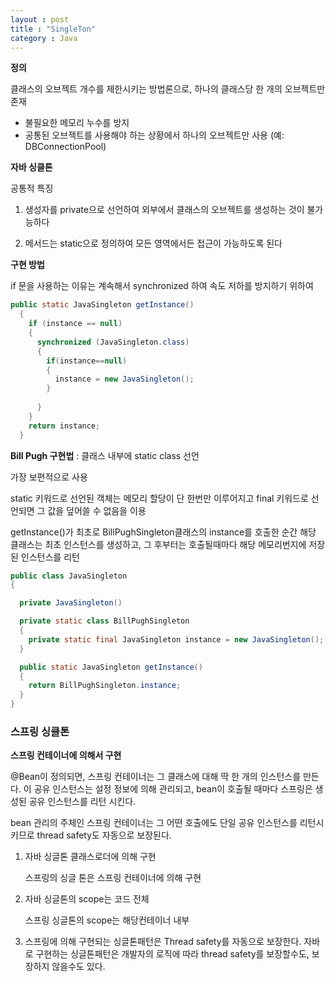 ```yaml
---
layout : post
title : "SingleTon"
category : Java
---
```

**정의**

클래스의 오브젝트 개수를 제한시키는 방법론으로, 하나의 클래스당 한 개의 오브젝트만 존재

- 불필요한 메모리 누수를 방지
- 공통된 오브젝트를 사용해야 하는 상황에서 하나의 오브젝트만 사용 (예: DBConnectionPool)

**자바 싱클톤**

공통적 특징

1) 생성자를 private으로 선언하여 외부에서 클래스의 오브젝트를 생성하는 것이 불가능하다

2) 메서드는 static으로 정의하여 모든 영역에서든 접근이 가능하도록 된다

**구현 방법**

if 문을 사용하는 이유는 계속해서 synchronized 하여 속도 저하를 방지하기 위하여

```java
public static JavaSingleton getInstance() 
  { 
    if (instance == null)  
    { 
      synchronized (JavaSingleton.class) 
      { 
        if(instance==null) 
        { 
          instance = new JavaSingleton(); 
        } 
        
      } 
    } 
    return instance; 
  }
```

**Bill Pugh 구현법** : 클래스 내부에 static class 선언

가장 보편적으로 사용

static 키워드로 선언된 객체는 메모리 할당이 단 한번만 이루어지고 final 키워드로 선언되면 그 값을 덮어쓸 수 없음을 이용

getInstance()가 최초로 BillPughSingleton클래스의 instance를 호출한 순간 해당 클래스는 최초 인스턴스를 생성하고, 그 후부터는 호출될때마다 해당 메모리번지에 저장된 인스턴스를 리턴

```java
public class JavaSingleton
{

  private JavaSingleton()

  private static class BillPughSingleton
  {
    private static final JavaSingleton instance = new JavaSingleton();
  }

  public static JavaSingleton getInstance()
  {
    return BillPughSingleton.instance;
  }
}
```

### 스프링 싱클톤

**스프링 컨테이너에 의해서 구현**

@Bean이 정의되면, 스프링 컨테이너는 그 클래스에 대해 딱 한 개의 인스턴스를 만든다. 이 공유 인스턴스는 설정 정보에 의해 관리되고, bean이 호출될 때마다 스프링은 생성된 공유 인스턴스를 리턴 시킨다.

bean 관리의 주체인 스프링 컨테이너는 그 어떤 호출에도 단일 공유 인스턴스를 리턴시키므로 thread safety도 자동으로 보장된다.

1. 자바 싱글톤 클래스로더에 의해 구현

   스프링의 싱글 톤은 스프링 컨테이너에 의해 구현

2. 자바 싱글톤의 scope는 코드 전체

   스프링 싱글톤의 scope는 해당컨테이너 내부

3. 스프링에 의해 구현되는 싱글톤패턴은 Thread safety를 자동으로 보장한다.
   자바로 구현하는 싱글톤패턴은 개발자의 로직에 따라 thread safety를 보장할수도, 보장하지 않을수도 있다.
